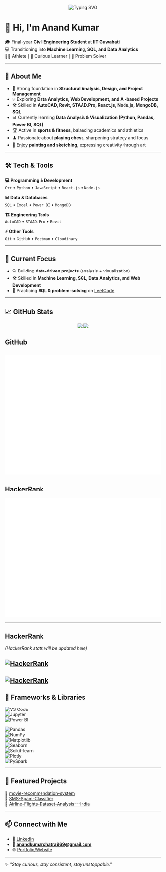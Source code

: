 <p align="center">
  <img src="https://readme-typing-svg.herokuapp.com?font=Fira+Code&weight=700&size=30&pause=1000&color=118F09&width=800&lines=Hi+There+👋;I'm+Anand+Kumar;Civil+Engineering+Student+at+IIT+Guwahati;Aspiring+Data+Analyst+%7C+Data+Science;Always+Learning+🚀" alt="Typing SVG" />
</p>



# 👋 Hi, I'm Anand Kumar  

🎓 Final-year **Civil Engineering Student** at **IIT Guwahati**  
💻 Transitioning into **Machine Learning, SQL, and Data Analytics**  
🏋️‍♂️ Athlete | 🎯 Curious Learner | 🚀 Problem Solver  

---

## 🌟 About Me  
- 🔬 Strong foundation in **Structural Analysis, Design, and Project Management**  
- 💡 Exploring **Data Analytics, Web Development, and AI-based Projects**  
- 🛠 Skilled in **AutoCAD, Revit, STAAD.Pro, React.js, Node.js, MongoDB, SQL**  
- 📊 Currently learning **Data Analysis & Visualization (Python, Pandas, Power BI, SQL)**  
- 🏆 Active in **sports & fitness**, balancing academics and athletics  
- ♟️ Passionate about **playing chess**, sharpening strategy and focus  
- 🎨 Enjoy **painting and sketching**, expressing creativity through art  
---

## 🛠 Tech & Tools  

**💻 Programming & Development**  
`C++` • `Python` • `JavaScript` • `React.js` • `Node.js`  

**📊 Data & Databases**  
`SQL` • `Excel` • `Power BI` • `MongoDB`  

**🏗 Engineering Tools**  
`AutoCAD` • `STAAD.Pro` • `Revit`  

**⚡ Other Tools**  
`Git` • `GitHub` • `Postman` • `Cloudinary`  

---

## 📌 Current Focus  
- 🔍 Building **data-driven projects** (analysis + visualization)  
- 🛠 Skilled in **Machine Learning, SQL, Data Analytics, and Web Development**  
- 🧠 Practicing **SQL & problem-solving** on [LeetCode](https://leetcode.com/u/anandkumarchatra969/)  

---

## 📈 GitHub Stats  

<p align="center">
  <img src="https://github-readme-stats.vercel.app/api?username=anand7061&show_icons=true&theme=tokyonight&count_private=true" height="160" />
  <img src="https://github-readme-stats.vercel.app/api/top-langs/?username=anand7061&layout=compact&theme=tokyonight" height="160" />
  
</p>

## GitHub

![Metrics](https://github.com/anand7061/anand7061/blob/main/github-metrics.svg)
---
## HackerRank

[![HackerRank Stats](https://raw.githubusercontent.com/anand7061/anand7061/main/github-metrics.svg)](https://www.hackerrank.com/profile/anandkumarchatr1)

---
## HackerRank

<!-- HACKERRANK-STATS:START -->
*(HackerRank stats will be updated here)*
<!-- HACKERRANK-STATS:END -->

[![HackerRank](https://img.shields.io/badge/HackerRank-anand7061-2EA44F?logo=hackerrank&logoColor=white)](https://www.hackerrank.com/anand7061)
---
[![HackerRank](https://img.shields.io/badge/dynamic/json?url=https%3A%2F%2Fhackerrank-badge.vercel.app%2Fapi%2Fanandkumarchatr1&label=Problem%20Solving&query=badges%5B0%5D.stars&color=2EC866&logo=hackerrank&logoColor=white)](https://www.hackerrank.com/anandkumarchatr1)
---

## 🧰 Frameworks & Libraries  

![VS Code](https://img.shields.io/badge/-VSCode-007ACC?style=for-the-badge&logo=visual-studio-code)  
![Jupyter](https://img.shields.io/badge/-Jupyter-F37626?style=for-the-badge&logo=jupyter)  
![Power BI](https://img.shields.io/badge/-PowerBI-F2C811?style=for-the-badge&logo=powerbi)  

![Pandas](https://img.shields.io/badge/-Pandas-150458?style=for-the-badge&logo=pandas)  
![NumPy](https://img.shields.io/badge/-NumPy-013243?style=for-the-badge&logo=numpy)  
![Matplotlib](https://img.shields.io/badge/-Matplotlib-11557C?style=for-the-badge&logo=matplotlib)  
![Seaborn](https://img.shields.io/badge/-Seaborn-9BA3E4?style=for-the-badge&logo=python)  
![Scikit-learn](https://img.shields.io/badge/-Scikit%20Learn-F7931E?style=for-the-badge&logo=scikit-learn)  
![Plotly](https://img.shields.io/badge/-Plotly-3F4F75?style=for-the-badge&logo=plotly)  
![PySpark](https://img.shields.io/badge/-PySpark-E25A1C?style=for-the-badge&logo=apachespark)  

---

## 📂 Featured Projects  

🔹 [ movie-recommendation-system](https://anand7061-movie-recommendation-system-app-turxkt.streamlit.app/)  
🔹 [SMS-Spam-Classifier](https://sms-spam-classifier-73uytas2eviu6rvgai9dtr.streamlit.app/)  
🔹 [Airline-Flights-Dataset-Analysis---India ](https://github.com/anand7061/Airline-Flights-Dataset-Analysis---India.git)  

---

## 📫 Connect with Me  

- 🔗 [LinkedIn](https://www.linkedin.com/in/anand-kumar-724472255/)  
- 📧 **anandkumarchatra969@gmail.com**  
- 🌐 [Portfolio/Website](http://anand7061.github.io/portfolio/)  

---

✨ *"Stay curious, stay consistent, stay unstoppable."*  

